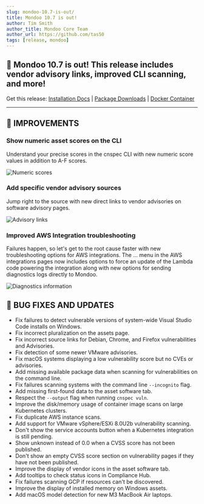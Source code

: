 ```yaml
---
slug: mondoo-10.7-is-out/
title: Mondoo 10.7 is out!
author: Tim Smith
author_title: Mondoo Core Team
author_url: https://github.com/tas50
tags: [release, mondoo]
---
```


## 🥳 Mondoo 10.7 is out! This release includes vendor advisory links, improved CLI scanning, and more!

Get this release: [Installation Docs](https://mondoo.com/docs/cnspec/) | [Package Downloads](https://releases.mondoo.com/cnspec/) | [Docker Container](https://hub.docker.com/r/mondoo/cnspec)

---

## 🧹 IMPROVEMENTS

### Show numeric asset scores on the CLI

Understand your precise scores in the cnspec CLI with new numeric score values in addition to A-F scores.

![Numeric scores](/img/releases/2024-03-12-mondoo-10.7-is-out/numeric.png)

### Add specific vendor advisory sources

Jump right to the source with new direct links to vendor advisories on software advisory pages.

![Advisory links](/img/releases/2024-03-12-mondoo-10.7-is-out/vendor_links.png)

### Improved AWS Integration troubleshooting

Failures happen, so let's get to the root cause faster with new troubleshooting options for AWS integrations. The ... menu in the AWS integrations pages now includes options to force an update of the Lambda code powering the integration along with new options for sending diagnostics logs directly to Mondoo.

![Diagnostics information](/img/releases/2024-03-12-mondoo-10.7-is-out/aws_diagnostics.png)

## 🐛 BUG FIXES AND UPDATES

- Fix failures to detect vulnerable versions of system-wide Visual Studio Code installs on Windows.
- Fix incorrect pluralization on the assets page.
- Fix incorrect source links for Debian, Chrome, and Firefox vulnerabilities and Advisories.
- Fix detection of some newer VMware advisories.
- Fix macOS systems displaying a low vulnerability score but no CVEs or advisories.
- Add missing available package data when scanning for vulnerabilities on the command line.
- Fix failures scanning systems with the command line `--incognito` flag.
- Add missing first-found data to the asset software tab.
- Respect the `--output` flag when running `cnspec vuln`.
- Improve the disk/memory usage of container image scans on large Kubernetes clusters.
- Fix duplicate AWS instance scans.
- Add support for VMware vSphere/ESXi 8.0U2b vulnerability scanning.
- Don't show the service accounts button when a Kubernetes integration is still pending.
- Show unknown instead of 0.0 when a CVSS score has not been published.
- Don't show an empty CVSS score section on vulnerability pages if they have not been published.
- Improve the display of vendor icons in the asset software tab.
- Add tooltips to check status icons in Compliance Hub.
- Fix failures scanning GCP if resources can't be discovered.
- Improve the display of installed memory on Windows assets.
- Add macOS model detection for new M3 MacBook Air laptops.
